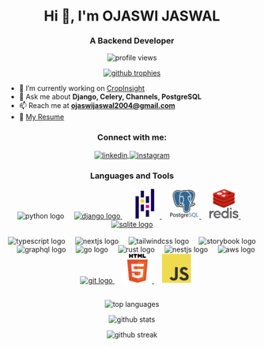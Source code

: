 <h1 align="center">Hi 👋, I'm OJASWI JASWAL</h1>
<h3 align="center">A Backend Developer</h3>

<p align="center">
  <img src="https://komarev.com/ghpvc/?username=ojaswi-17&label=Profile%20views&color=0e75b6&style=flat" alt="profile views" />
</p>

<p align="center">
  <a href="https://github.com/ryo-ma/github-profile-trophy">
    <img src="https://github-profile-trophy.vercel.app/?username=ojaswi-17&theme=dracula&row=1&margin-w=10&margin-h=10" alt="github trophies" />
  </a>
</p>

- 🔭 I’m currently working on [CropInsight](https://github.com/OJASWI-17/backend_crop)  
- 💬 Ask me about **Django, Celery, Channels, PostgreSQL**  
- 📫 Reach me at **ojaswijaswal2004@gmail.com**  
- 📄 [My Resume](https://drive.google.com/file/d/1Eky7MbOVHzegTqlggXNSvPfRN9pX7Zxm/view)

<h3 align="center">Connect with me:</h3>
<p align="center">
  <a href="https://linkedin.com/in/ojaswi jaswal" target="blank">
    <img align="center" src="https://raw.githubusercontent.com/rahuldkjain/github-profile-readme-generator/master/src/images/icons/Social/linked-in-alt.svg" alt="linkedin" height="30" width="40" />
  </a>
  <a href="https://instagram.com/ojaswi_jaswal" target="blank">
    <img align="center" src="https://raw.githubusercontent.com/rahuldkjain/github-profile-readme-generator/master/src/images/icons/Social/instagram.svg" alt="instagram" height="30" width="40" />
  </a>
</p>

<h3 align="center">Languages and Tools</h3>
<div align="center">
  <!-- Python-related first -->
  <img src="https://skillicons.dev/icons?i=py" height="60" alt="python logo" />
  <img width="12" />
  <a href="https://www.djangoproject.com/" target="_blank" rel="noreferrer">
    <img src="https://cdn.worldvectorlogo.com/logos/django.svg" height="60" alt="django logo" />
  </a>
  <img width="12" />
  <a href="https://pandas.pydata.org/" target="_blank" rel="noreferrer">
    <img src="https://raw.githubusercontent.com/devicons/devicon/master/icons/pandas/pandas-original.svg" height="60" alt="pandas logo" />
  </a>
  <img width="12" />
  <a href="https://www.postgresql.org" target="_blank" rel="noreferrer">
    <img src="https://raw.githubusercontent.com/devicons/devicon/master/icons/postgresql/postgresql-original-wordmark.svg" height="60" alt="postgresql logo" />
  </a>
  <img width="12" />
  <a href="https://redis.io" target="_blank" rel="noreferrer">
    <img src="https://raw.githubusercontent.com/devicons/devicon/master/icons/redis/redis-original-wordmark.svg" height="60" alt="redis logo" />
  </a>
  <img width="12" />
  <a href="https://www.sqlite.org/" target="_blank" rel="noreferrer">
    <img src="https://www.vectorlogo.zone/logos/sqlite/sqlite-icon.svg" height="60" alt="sqlite logo" />
  </a>
  <br /><br />

  <!-- Other languages & tools -->
  <img src="https://skillicons.dev/icons?i=ts" height="60" alt="typescript logo" />
  <img width="12" />
  <img src="https://skillicons.dev/icons?i=nextjs" height="60" alt="nextjs logo" />
  <img width="12" />
  <img src="https://skillicons.dev/icons?i=tailwind" height="60" alt="tailwindcss logo" />
  <img width="12" />
  <img src="https://cdn.jsdelivr.net/gh/devicons/devicon/icons/storybook/storybook-original.svg" height="60" alt="storybook logo" />
  <img width="12" />
  <img src="https://skillicons.dev/icons?i=graphql" height="60" alt="graphql logo" />
  <img width="12" />
  <img src="https://skillicons.dev/icons?i=go" height="60" alt="go logo" />
  <img width="12" />
  <img src="https://skillicons.dev/icons?i=rust" height="60" alt="rust logo" />
  <img width="12" />
  <img src="https://skillicons.dev/icons?i=nestjs" height="60" alt="nestjs logo" />
  <img width="12" />
  <img src="https://skillicons.dev/icons?i=aws" height="60" alt="aws logo" />
  <img width="12" />
  <a href="https://git-scm.com/" target="_blank" rel="noreferrer">
    <img src="https://www.vectorlogo.zone/logos/git-scm/git-scm-icon.svg" height="60" alt="git logo" />
  </a>
  <img width="12" />
  <a href="https://www.w3.org/html/" target="_blank" rel="noreferrer">
    <img src="https://raw.githubusercontent.com/devicons/devicon/master/icons/html5/html5-original-wordmark.svg" height="60" alt="html5 logo" />
  </a>
  <img width="12" />
  <a href="https://developer.mozilla.org/en-US/docs/Web/JavaScript" target="_blank" rel="noreferrer">
    <img src="https://raw.githubusercontent.com/devicons/devicon/master/icons/javascript/javascript-original.svg" height="60" alt="javascript logo" />
  </a>
</div>

<br />

<p align="center">
  <img src="https://github-readme-stats.vercel.app/api/top-langs?username=ojaswi-17&show_icons=true&locale=en&layout=compact" alt="top languages" />
</p>

<p align="center">
  <img src="https://github-readme-stats.vercel.app/api?username=ojaswi-17&show_icons=true&locale=en" alt="github stats" />
</p>

<p align="center">
  <img src="https://github-readme-streak-stats.herokuapp.com/?user=ojaswi-17&theme=dracula" alt="github streak" />
</p>
